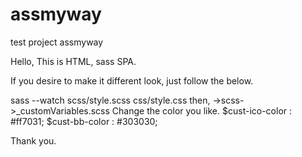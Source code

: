 # assmyway
test project assmyway

Hello,
This is HTML, sass SPA.

If you desire to make it different look, just follow the below.


sass --watch scss/style.scss css/style.css 
then,
->scss->_customVariables.scss
Change the color you like.
$cust-ico-color : #ff7031;
$cust-bb-color : #303030; 

Thank you.
